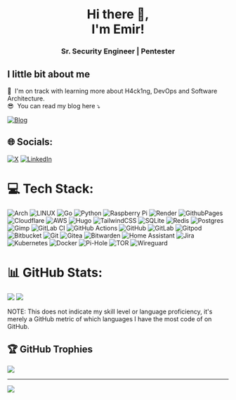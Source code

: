 <h1 align="center">
Hi there 👋,<br/>I'm Emir!
</h1>

<h3 align="center">Sr. Security Engineer | Pentester</h3>

## I little bit about me

🌱 &nbsp;I'm on track with learning more about H4ck1ng, DevOps and Software Architecture. <br/>
😎 &nbsp;You can read my blog here ⤵️

[![Blog](https://img.shields.io/badge/0xF61-black?style=flat-circle&label=Blog&labelColor=black&color=%23ff6611)](https://kurt.link/)

## 🌐 Socials:

[![X](https://img.shields.io/badge/X-black.svg?logo=X&logoColor=white)](https://x.com/0xF61) 
[![LinkedIn](https://img.shields.io/badge/LinkedIn-%230077B5.svg?logo=linkedin&logoColor=white)](https://linkedin.com/in/kurtemirhan)

# 💻 Tech Stack:
![Arch](https://img.shields.io/badge/Arch%20Linux-1793D1?logo=arch-linux&logoColor=fff&style=for-the-badge) 
![LINUX](https://img.shields.io/badge/Linux-FCC624?style=for-the-badge&logo=linux&logoColor=black)
![Go](https://img.shields.io/badge/go-%2300ADD8.svg?style=for-the-badge&logo=go&logoColor=white)
![Python](https://img.shields.io/badge/python-3670A0?style=for-the-badge&logo=python&logoColor=ffdd54)
![Raspberry Pi](https://img.shields.io/badge/-RaspberryPi-C51A4A?style=for-the-badge&logo=Raspberry-Pi)
![Render](https://img.shields.io/badge/Render-%46E3B7.svg?style=for-the-badge&logo=render&logoColor=white)
![GithubPages](https://img.shields.io/badge/github%20pages-121013?style=for-the-badge&logo=github&logoColor=white)
![Cloudflare](https://img.shields.io/badge/Cloudflare-F38020?style=for-the-badge&logo=Cloudflare&logoColor=white)
![AWS](https://img.shields.io/badge/AWS-%23FF9900.svg?style=for-the-badge&logo=amazon-aws&logoColor=white)
![Hugo](https://img.shields.io/badge/Hugo-black.svg?style=for-the-badge&logo=Hugo)
![TailwindCSS](https://img.shields.io/badge/tailwindcss-%2338B2AC.svg?style=for-the-badge&logo=tailwind-css&logoColor=white)
![SQLite](https://img.shields.io/badge/sqlite-%2307405e.svg?style=for-the-badge&logo=sqlite&logoColor=white)
![Redis](https://img.shields.io/badge/redis-%23DD0031.svg?style=for-the-badge&logo=redis&logoColor=white)
![Postgres](https://img.shields.io/badge/postgres-%23316192.svg?style=for-the-badge&logo=postgresql&logoColor=white)
![Gimp](https://img.shields.io/badge/Gimp-657D8B?style=for-the-badge&logo=gimp&logoColor=FFFFFF)
![GitLab CI](https://img.shields.io/badge/gitlab%20CI-%23181717.svg?style=for-the-badge&logo=gitlab&logoColor=white)
![GitHub Actions](https://img.shields.io/badge/github%20actions-%232671E5.svg?style=for-the-badge&logo=githubactions&logoColor=white)
![GitHub](https://img.shields.io/badge/github-%23121011.svg?style=for-the-badge&logo=github&logoColor=white)
![GitLab](https://img.shields.io/badge/gitlab-%23181717.svg?style=for-the-badge&logo=gitlab&logoColor=white)
![Gitpod](https://img.shields.io/badge/gitpod-f06611.svg?style=for-the-badge&logo=gitpod&logoColor=white)
![Bitbucket](https://img.shields.io/badge/bitbucket-%230047B3.svg?style=for-the-badge&logo=bitbucket&logoColor=white)
![Git](https://img.shields.io/badge/git-%23F05033.svg?style=for-the-badge&logo=git&logoColor=white)
![Gitea](https://img.shields.io/badge/Gitea-34495E?style=for-the-badge&logo=gitea&logoColor=5D9425)
![Bitwarden](https://img.shields.io/badge/bitwarden-%23175DDC.svg?style=for-the-badge&logo=bitwarden&logoColor=white)
![Home Assistant](https://img.shields.io/badge/home%20assistant-%2341BDF5.svg?style=for-the-badge&logo=home-assistant&logoColor=white)
![Jira](https://img.shields.io/badge/jira-%230A0FFF.svg?style=for-the-badge&logo=jira&logoColor=white)
![Kubernetes](https://img.shields.io/badge/kubernetes-%23326ce5.svg?style=for-the-badge&logo=kubernetes&logoColor=white)
![Docker](https://img.shields.io/badge/docker-%230db7ed.svg?style=for-the-badge&logo=docker&logoColor=white)
![Pi-Hole](https://img.shields.io/badge/pihole-%2396060C.svg?style=for-the-badge&logo=pi-hole&logoColor=white)
![TOR](https://img.shields.io/badge/tor-%237E4798.svg?style=for-the-badge&logo=tor-project&logoColor=white)
![Wireguard](https://img.shields.io/badge/wireguard-%2388171A.svg?style=for-the-badge&logo=wireguard&logoColor=white)

# 📊 GitHub Stats:
![](https://github-readme-stats.vercel.app/api/top-langs/?username=0xF61&theme=dark&hide_border=false&include_all_commits=false&count_private=true)
![](https://github-readme-streak-stats.herokuapp.com/?user=0xF61&theme=dark&hide_border=false)

NOTE: This does not indicate my skill level or language proficiency, it's merely a GitHub metric of which languages I have the most code of on GitHub.

## 🏆 GitHub Trophies
![](https://github-profile-trophy.vercel.app/?username=0xF61&theme=dark&no-frame=false&no-bg=false&margin-w=4)

---
![](https://visitcount.itsvg.in/api?id=0xF61&icon=5&color=12)
